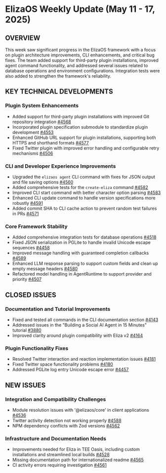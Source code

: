 # ElizaOS Weekly Update (May 11 - 17, 2025)

## OVERVIEW
This week saw significant progress in the ElizaOS framework with a focus on plugin architecture improvements, CLI enhancements, and critical bug fixes. The team added support for third-party plugin installations, improved agent command functionality, and addressed several issues related to database operations and environment configurations. Integration tests were also added to strengthen the framework's reliability.

## KEY TECHNICAL DEVELOPMENTS

### Plugin System Enhancements
- Added support for third-party plugin installations with improved Git repository integration [#4568](https://github.com/elizaos/eliza/pull/4568)
- Incorporated plugin specification submodule to standardize plugin development [#4553](https://github.com/elizaos/eliza/pull/4553)
- Enhanced GitHub URL support for plugin installations, supporting both HTTPS and shorthand formats [#4577](https://github.com/elizaos/eliza/pull/4577)
- Fixed Twitter plugin with improved error handling and configurable retry mechanisms [#4506](https://github.com/elizaos/eliza/pull/4506)

### CLI and Developer Experience Improvements
- Upgraded the `elizaos agent` CLI command with fixes for JSON output and file saving options [#4560](https://github.com/elizaos/eliza/pull/4560)
- Added comprehensive tests for the `create-eliza` command [#4582](https://github.com/elizaos/eliza/pull/4582)
- Improved CLI start command with better character option parsing [#4583](https://github.com/elizaos/eliza/pull/4583)
- Enhanced CLI update command to handle version specifications more robustly [#4591](https://github.com/elizaos/eliza/pull/4591)
- Added commit SHA to CLI cache action to prevent random test failures in PRs [#4571](https://github.com/elizaos/eliza/pull/4571)

### Core Framework Stability
- Added comprehensive integration tests for database operations [#4518](https://github.com/elizaos/eliza/pull/4518)
- Fixed JSON serialization in PGLite to handle invalid Unicode escape sequences [#4458](https://github.com/elizaos/eliza/pull/4458)
- Improved message handling with guaranteed completion callbacks [#4589](https://github.com/elizaos/eliza/pull/4589)
- Enhanced LLM response parsing to support custom fields and clean up empty message headers [#4580](https://github.com/elizaos/eliza/pull/4580)
- Refactored model handling in AgentRuntime to support provider and priority [#4507](https://github.com/elizaos/eliza/pull/4507)

## CLOSED ISSUES

### Documentation and Tutorial Improvements
- Fixed and tested all commands in the CLI documentation section [#4143](https://github.com/elizaos/eliza/issues/4143)
- Addressed issues in the "Building a Social AI Agent in 15 Minutes" tutorial [#3880](https://github.com/elizaos/eliza/issues/3880)
- Improved clarity around plugin compatibility with Eliza v2 [#4164](https://github.com/elizaos/eliza/issues/4164)

### Plugin Functionality Fixes
- Resolved Twitter interaction and reaction implementation issues [#4181](https://github.com/elizaos/eliza/issues/4181)
- Fixed Twitter space functionality problems [#4180](https://github.com/elizaos/eliza/issues/4180)
- Addressed PGLite log entry Unicode escape error [#4457](https://github.com/elizaos/eliza/issues/4457)

## NEW ISSUES

### Integration and Compatibility Challenges
- Module resolution issues with '@elizaos/core' in client applications [#4536](https://github.com/elizaos/eliza/issues/4536)
- Twitter activity detection not working properly [#4588](https://github.com/elizaos/eliza/issues/4588)
- NPM dependency conflicts with Zod versions [#4562](https://github.com/elizaos/eliza/issues/4562)

### Infrastructure and Documentation Needs
- Improvements needed for Eliza in TEE Oasis, including custom installations and streamlined local builds [#4528](https://github.com/elizaos/eliza/issues/4528)
- Missing documentation path for internationalized readme [#4565](https://github.com/elizaos/eliza/issues/4565)
- CI activity errors requiring investigation [#4561](https://github.com/elizaos/eliza/issues/4561)